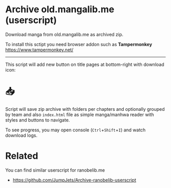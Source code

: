 # Archive old.mangalib.me (userscript)
Download manga from old.mangalib.me as archived zip.

To install this sctipt you need browser addon such as **Tampermonkey** https://www.tampermonkey.net/

----

This script will add new button on title pages at bottom-right with download icon:
# 📥

Script will save zip archive with folders per chapters and optionally grouped by team and also `index.html` file as simple manga/manhwa reader with styles and buttons to navigate.

To see progress, you may open console (`Ctrl`+`Shift`+`I`) and watch download logs.

# Related

You can find similar userscript for ranobelib.me

* https://github.com/JumpJets/Archive-ranobelib-userscript
